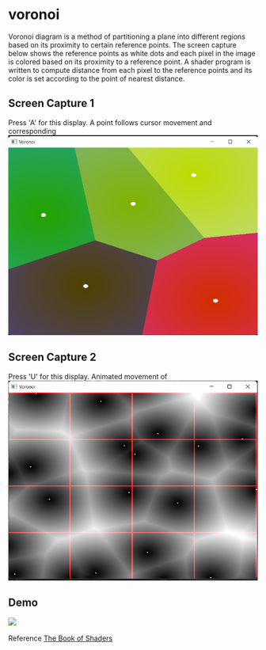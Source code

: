 # voronoi  
Voronoi diagram is a method of partitioning a plane into different regions based on its proximity to certain reference points. The screen capture below shows the reference points as white dots and each pixel in the image is colored based on its proximity to a reference point. A shader program is written to compute distance from each pixel to the reference points and its color is set according to the point of nearest distance.  

## Screen Capture 1 
Press 'A' for this display. A point follows cursor movement and corresponding ![voronoi patten.](https://github.com/sandeshpokhrel54/voronoi/blob/main/output/vor1.png)  

## Screen Capture 2
Press 'U' for this display. Animated movement of ![voronoi points.](https://github.com/sandeshpokhrel54/voronoi/blob/main/output/vor2.png)  

## Demo
![](https://github.com/sandeshpokhrel54/voronoi/blob/main/output/demo.gif)  

Reference [The Book of Shaders](https://thebookofshaders.com/)
